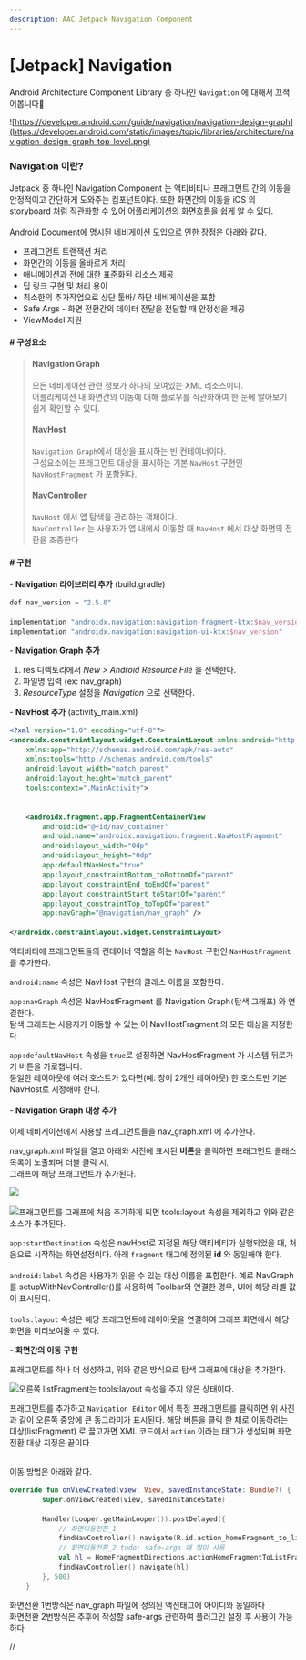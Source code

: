 ```yaml
---
description: AAC Jetpack Navigation Component
---
```


# \[Jetpack] Navigation

Android Architecture Component Library 중 하나인 `Navigation` 에 대해서 끄젹어봅니다🧐

![https://developer.android.com/guide/navigation/navigation-design-graph](https://developer.android.com/static/images/topic/libraries/architecture/navigation-design-graph-top-level.png)

### Navigation 이란?

Jetpack 중 하나인 Navigation Component 는 액티비티나 프래그먼트 간의 이동을 안정적이고 간단하게 도와주는 컴포넌트이다. 또한 화면간의 이동을 iOS 의 storyboard 처럼 직관화할 수 있어 어플리케이션의 화면흐름을 쉽게 알 수 있다.\
\
Android Document에 명시된 네비게이션 도입으로 인한 장점은 아래와 같다.

* 프래그먼트 트랜잭션 처리
* 화면간의 이동을 올바르게 처리
* 애니메이션과 전에 대한 표준화된 리소스 제공
* 딥 링크 구현 및 처리 용이
* 최소한의 추가작업으로 상단 툴바/ 하단 네비게이션을 포함
* Safe Args - 화면 전환간의 데이터 전달을 전달할 때 안정성을 제공
* ViewModel 지원

#### # 구성요소

> #### Navigation Graph
>
> 모든 네비게이션 관련 정보가 하나의 모여있는 XML 리소스이다.\
> 어플리케이션 내 화면간의 이동에 대해 플로우를 직관화하여 한 눈에 알아보기 쉽게 확인할 수 있다.
>
> #### NavHost
>
> `Navigation Graph`에서 대상을 표시하는 빈 컨테이너이다.\
> 구성요소에는 프래그먼트 대상을 표시하는 기본 `NavHost` 구현인 `NavHostFragment` 가 포함된다.
>
> #### NavController
>
> `NavHost` 에서 앱 탐색을 관리하는 객체이다.\
> `NavController` 는 사용자가 앱 내에서 이동할 때 `NavHost` 에서 대상 화면의 전환을 조종한다

#### # 구현

\- **Navigation 라이브러리 추가** (build.gradle)

```kotlin
def nav_version = "2.5.0"

implementation "androidx.navigation:navigation-fragment-ktx:$nav_version"
implementation "androidx.navigation:navigation-ui-ktx:$nav_version"
```

\- **Navigation Graph 추가**

1. res 디렉토리에서 _New > Android Resource File_ 을 선택한다.
2. 파일명 입력 (ex: nav\_graph)
3. _ResourceType_ 설정을 _Navigation_ 으로 선택한다.

\- **NavHost 추가** (activity\_main.xml)

```xml
<?xml version="1.0" encoding="utf-8"?>
<androidx.constraintlayout.widget.ConstraintLayout xmlns:android="http://schemas.android.com/apk/res/android"
    xmlns:app="http://schemas.android.com/apk/res-auto"
    xmlns:tools="http://schemas.android.com/tools"
    android:layout_width="match_parent"
    android:layout_height="match_parent"
    tools:context=".MainActivity">


    <androidx.fragment.app.FragmentContainerView
        android:id="@+id/nav_container"
        android:name="androidx.navigation.fragment.NavHostFragment"
        android:layout_width="0dp"
        android:layout_height="0dp"
        app:defaultNavHost="true"
        app:layout_constraintBottom_toBottomOf="parent"
        app:layout_constraintEnd_toEndOf="parent"
        app:layout_constraintStart_toStartOf="parent"
        app:layout_constraintTop_toTopOf="parent"
        app:navGraph="@navigation/nav_graph" />

</androidx.constraintlayout.widget.ConstraintLayout>
```

액티비티에 프래그먼트들의 컨테이너 역할을 하는 `NavHost` 구현인 `NavHostFragment` 를 추가한다.

`android:name` 속성은 NavHost 구현의 클래스 이름을 포함한다.

`app:navGraph` 속성은 NavHostFragment 를 Navigation Graph`(`탐색 그래프) 와 연결한다.\
탐색 그래프는 사용자가 이동할 수 있는 이 NavHostFragment 의 모든 대상을 지정한다

`app:defaultNavHost` 속성을 `true`로 설정하면 NavHostFragment 가 시스템 뒤로가기 버튼을 가로챕니다.\
&#x20;동일한 레이아웃에 여러 호스트가 있다면(예: 창이 2개인 레이아웃) 한 호스트만 기본 NavHost로 지정해야 한다.\
\
\- **Navigation Graph 대상 추가**\
\
이제 네비게이션에서 사용할 프래그먼트들을 nav\_graph.xml 에 추가한다.

nav\_graph.xml 파일을 열고 아래와 사진에 표시된 **버튼**을 클릭하면 프래그먼트 클래스 목록이 노출되며 더블 클릭 시,\
그래프에 해당 프래그먼트가 추가된다.

![](../../.gitbook/assets/nav\_graph\_1.png)

![프래그먼트를 그래프에 처음 추가하게 되면 tools:layout 속성을 제외하고 위와 같은 소스가 추가된다.](<../../.gitbook/assets/스크린샷 2022-07-22 오후 2.14.56.png>)

`app:startDestination` 속성은 navHost로 지정된 해당 액티비티가 실행되었을 때, 처음으로 시작하는 화면설정이다. 아래 `fragment` 태그에 정의된 **id** 와 동일해야 한다.\
\
`android:label` 속성은 사용자가 읽을 수 있는 대상 이름을 포함한다. 예로 NavGraph 를 setupWithNavController()를 사용하여 Toolbar와 연결한 경우, UI에 해당 라벨 값이 표시된다.\
\
`tools:layout` 속성은 해당 프래그먼트에 레이아웃을 연결하여 그래프 화면에서 해당 화면을 미리보여줄 수 있다.



\- **화면간의 이동 구현**

프래그먼트를 하나 더 생성하고, 위와 같은 방식으로 탐색 그래프에 대상을 추가한다.

![오른쪽 listFragment는 tools:layout 속성을 주지 않은 상태이다.](<../../.gitbook/assets/스크린샷 2022-07-22 오후 2.51.03.png>)

프래그먼트를 추가하고 `Navigation Editor` 에서 특정 프래그먼트를 클릭하면  위 사진과 같이 오른쪽 중앙에 큰 동그라미가 표시된다. 해당 버튼을 클릭 한 채로 이동하려는 대상(listFragment) 로 끌고가면 XML 코드에서 `action` 이라는 태그가 생성되며 화면전환 대상 지정은 끝이다.

\
이동 방법은 아래와 같다.&#x20;

```kotlin
override fun onViewCreated(view: View, savedInstanceState: Bundle?) {
        super.onViewCreated(view, savedInstanceState)

        Handler(Looper.getMainLooper()).postDelayed({
            // 화면이동전환_1
            findNavController().navigate(R.id.action_homeFragment_to_listFragment2)
            // 화면이동전환_2 todo: safe-args 때 많이 사용
            val hl = HomeFragmentDirections.actionHomeFragmentToListFragment2()
            findNavController().navigate(hl)
        }, 500)
    }
```

화면전환 1번방식은 nav\_graph 파일에 정의된 액션태그에 아이디와 동일하다\
화면전환 2번방식은 추후에 작성할 safe-args 관련하여 플러그인 설정 후 사용이 가능하다



//

